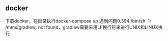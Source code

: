 ## docker
下载docker，在目录执行docker-compose up
遇到问题0.394 /bin/sh: 1: /mms/gradlew: not found，gradlew需要采用LF换行符来进行UNIX和LINUX执行